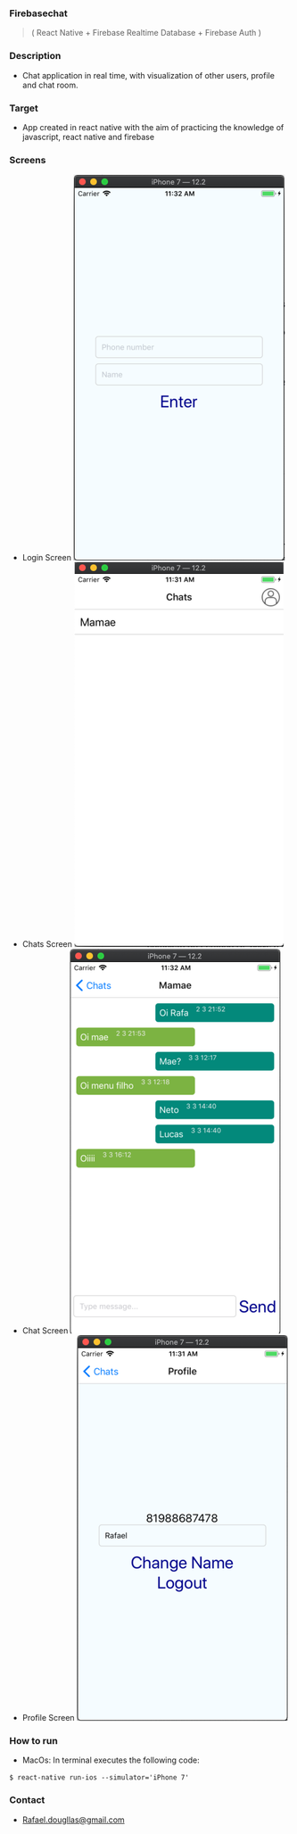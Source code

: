 ### Firebasechat
> ( React Native + Firebase Realtime Database + Firebase Auth ) <br>

### Description
* Chat application in real time, with visualization of other users, profile and chat room. <br>

### Target
* App created in react native with the aim of practicing the knowledge of javascript, react native and firebase <br>

### Screens
* Login Screen
<img src="images/login_screen.png" > <br>
* Chats Screen
<img src="images/chats_screen.png" > <br>
* Chat Screen
<img src="images/chat_screen.png" > <br>
* Profile Screen
<img src="images/profile_screen.png" > <br>

### How to run
* MacOs: In terminal executes the following code:
```
$ react-native run-ios --simulator='iPhone 7'
```

### Contact
* Rafael.dougllas@gmail.com


